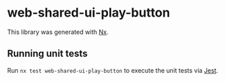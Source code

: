 # web-shared-ui-play-button

This library was generated with [Nx](https://nx.dev).

## Running unit tests

Run `nx test web-shared-ui-play-button` to execute the unit tests via [Jest](https://jestjs.io).
